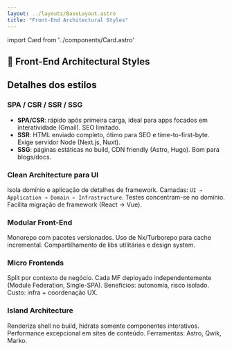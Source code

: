 ```yaml
---
layout: ../layouts/BaseLayout.astro
title: "Front-End Architectural Styles"
---
```


import Card from '../components/Card.astro'

## 🧠 Front-End Architectural Styles

<div class="grid sm:grid-cols-2 lg:grid-cols-3 gap-6 mt-6">
<Card title="SPA / CSR / SSR / SSG" href="/patterns/spa-ssr" description="Choose rendering strategy based on SEO, time-to-interactive and infrastructure." />

<Card title="Clean Architecture for UI" href="https://github.com/pvarentsov/awesome-clean-architecture" description="Isolate domain logic from framework dependencies by applying Clean/Hexagonal principles." />

<Card title="Modular Front-End" href="https://nx.dev/concepts/monorepos" description="Build decoupled services & shareable libraries, often in a monorepo." />

<Card title="Micro Frontends" href="https://micro-frontends.org/" description="Compose independent apps via Module Federation, Single-SPA or similar runtimes." />

<Card title="Island Architecture" href="https://docs.astro.build/core-concepts/islands/" description="SSR shell + hydrated interactive islands for ultra-fast performance (Astro, Qwik)." />
</div>

## Detalhes dos estilos

### SPA / CSR / SSR / SSG
* **SPA/CSR**: rápido após primeira carga, ideal para apps focados em interatividade (Gmail). SEO limitado.
* **SSR**: HTML enviado completo, ótimo para SEO e time-to-first-byte. Exige servidor Node (Next.js, Nuxt).
* **SSG**: páginas estáticas no build, CDN friendly (Astro, Hugo). Bom para blogs/docs.

### Clean Architecture para UI
Isola domínio e aplicação de detalhes de framework. Camadas:
`UI → Application → Domain ← Infrastructure`. Testes concentram-se no domínio. Facilita migração de framework (React → Vue).

### Modular Front-End
Monorepo com pacotes versionados. Uso de Nx/Turborepo para cache incremental. Compartilhamento de libs utilitárias e design system.

### Micro Frontends
Split por contexto de negócio. Cada MF deployado independentemente (Module Federation, Single-SPA). Benefícios: autonomia, risco isolado. Custo: infra + coordenação UX.

### Island Architecture
Renderiza shell no build, hidrata somente componentes interativos. Performance excepcional em sites de conteúdo. Ferramentas: Astro, Qwik, Marko.